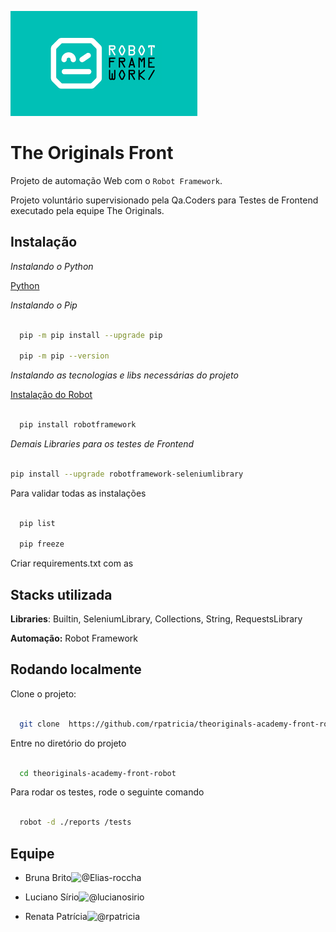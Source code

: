 ![Viwe](image/Robot.png)


# The Originals Front 
Projeto de automação Web com o ```Robot Framework```.

 
Projeto voluntário supervisionado pela Qa.Coders para Testes de Frontend executado pela equipe The Originals.
 
## Instalação
 
*Instalando o Python*
 
[Python](https://python.org.br/instalacao-windows/)
 
*Instalando o Pip*
 
```bash

  pip -m pip install --upgrade pip

  pip -m pip --version

```
 
*Instalando as tecnologias e libs necessárias do projeto*
 
[Instalação do Robot](https://robotframework.org/?tab=1#getting-started)
 
```bash

  pip install robotframework

```
 
*Demais Libraries para os testes de Frontend*
 
```bash

pip install --upgrade robotframework-seleniumlibrary

```
 
Para validar todas as instalações
 
```bash

  pip list

  pip freeze

```
 
Criar requirements.txt com as
 
## Stacks utilizada
 
**Libraries**: Builtin, SeleniumLibrary, Collections, String, RequestsLibrary
 
**Automação:** Robot Framework
 
<!-- **Shell**: Shell Script -->
 
## Rodando localmente
 
Clone o projeto:
 
```bash

  git clone  https://github.com/rpatricia/theoriginals-academy-front-robot.git

```
 
Entre no diretório do projeto
 
```bash

  cd theoriginals-academy-front-robot

```

Para rodar os testes, rode o seguinte comando
 
```bash

  robot -d ./reports /tests

```
 
## Equipe
 
- Bruna Brito![@Elias-roccha](https://github.com/Elias-roccha)

- Luciano Sírio![@lucianosirio](https://github.com/lucianosirio)

- Renata Patrícia![@rpatricia](https://github.com/rpatricia)

 